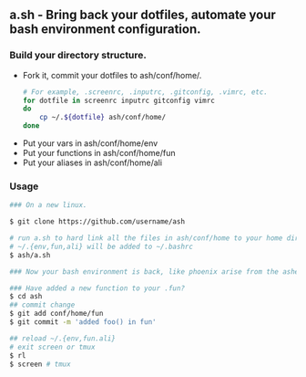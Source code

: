 ## a.sh - Bring back your dotfiles, automate your bash environment configuration.

### Build your directory structure.
* Fork it, commit your dotfiles to ash/conf/home/.
	```bash
	# For example, .screenrc, .inputrc, .gitconfig, .vimrc, etc.
	for dotfile in screenrc inputrc gitconfig vimrc
	do
		cp ~/.${dotfile} ash/conf/home/
	done
	```
* Put your vars in ash/conf/home/env
* Put your functions in ash/conf/home/fun
* Put your aliases in ash/conf/home/ali

### Usage
```bash
### On a new linux.

$ git clone https://github.com/username/ash

# run a.sh to hard link all the files in ash/conf/home to your home dir
# ~/.{env,fun,ali} will be added to ~/.bashrc
$ ash/a.sh

### Now your bash environment is back, like phoenix arise from the ashes.

### Have added a new function to your .fun?
$ cd ash
## commit change
$ git add conf/home/fun
$ git commit -m 'added foo() in fun'

## reload ~/.{env,fun.ali}
# exit screen or tmux
$ rl
$ screen # tmux
```


